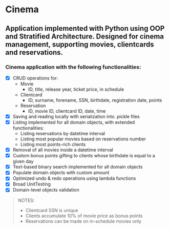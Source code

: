 # Cinema
 ## Application implemented with Python using OOP and Stratified Architecture. Designed for cinema management, supporting movies, clientcards and reservations.
 
 ### Cinema application with the following functionalities:
- [x] CRUD operations  for:
  - Movie
     - ID, title, release year, ticket price, in schedule
  - Clientcard
      - ID, surname, forename, SSN, birthdate, registration date, points
  - Reservation
      - ID, movie ID, clientcard ID, date, time
- [x] Saving and reading locally with serialization into .pickle files
- [x] Listing implemented for all domain objects, with extended functionalities:
    - Listing reservations by datetime interval
    - Listing most popular movies based on reservations number
    - Listing most points-rich clients
- [x] Removal of all movies inside a datetime interval
- [x] Custom bonus points gifting to clients whose birthdate is equal to a given day 
- [x] Text-based binary search implemented for all domain objects 
- [x] Populate domain objects with custom amount
- [x] Optimized undo & redo operations using lambda functions
- [x] Broad UnitTesting 
- [x] Domain-level objects validation

> NOTES: 
> * Clientcard SSN is unique
> * Clients accumulate 10% of movie price as bonus points
> * Reservations can be made on in-schedule movies only
